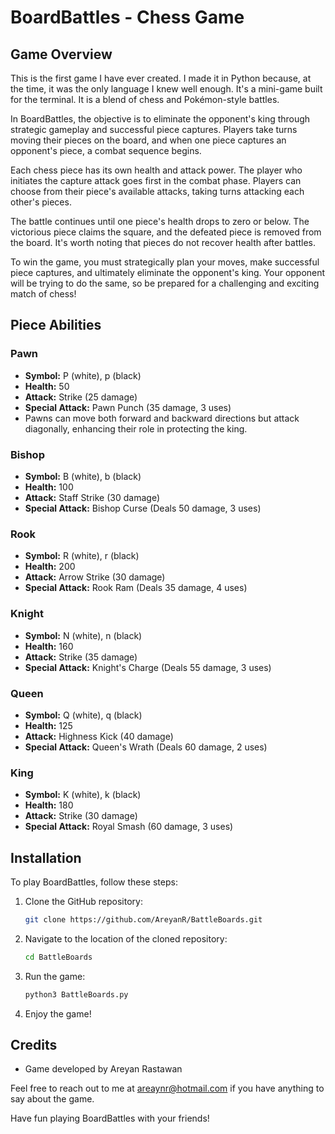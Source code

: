 # BoardBattles - Chess Game

## Game Overview

This is the first game I have ever created. I made it in Python because, at the time, it was the only language I knew well enough. It's a mini-game built for the terminal. It is a blend of chess and Pokémon-style battles.

In BoardBattles, the objective is to eliminate the opponent's king through strategic gameplay and successful piece captures. Players take turns moving their pieces on the board, and when one piece captures an opponent's piece, a combat sequence begins.

Each chess piece has its own health and attack power. The player who initiates the capture attack goes first in the combat phase. Players can choose from their piece's available attacks, taking turns attacking each other's pieces.

The battle continues until one piece's health drops to zero or below. The victorious piece claims the square, and the defeated piece is removed from the board. It's worth noting that pieces do not recover health after battles.

To win the game, you must strategically plan your moves, make successful piece captures, and ultimately eliminate the opponent's king. Your opponent will be trying to do the same, so be prepared for a challenging and exciting match of chess!

## Piece Abilities

### Pawn

- **Symbol:** P (white), p (black)
- **Health:** 50
- **Attack:** Strike (25 damage)
- **Special Attack:** Pawn Punch (35 damage, 3 uses)
- Pawns can move both forward and backward directions but attack diagonally, enhancing their role in protecting the king.

### Bishop

- **Symbol:** B (white), b (black)
- **Health:** 100
- **Attack:** Staff Strike (30 damage)
- **Special Attack:** Bishop Curse (Deals 50 damage, 3 uses)

### Rook

- **Symbol:** R (white), r (black)
- **Health:** 200
- **Attack:** Arrow Strike (30 damage)
- **Special Attack:** Rook Ram (Deals 35 damage, 4 uses)

### Knight

- **Symbol:** N (white), n (black)
- **Health:** 160
- **Attack:** Strike (35 damage)
- **Special Attack:** Knight's Charge (Deals 55 damage, 3 uses)

### Queen

- **Symbol:** Q (white), q (black)
- **Health:** 125
- **Attack:** Highness Kick (40 damage)
- **Special Attack:** Queen's Wrath (Deals 60 damage, 2 uses)

### King

- **Symbol:** K (white), k (black)
- **Health:** 180
- **Attack:** Strike (30 damage)
- **Special Attack:** Royal Smash (60 damage, 3 uses)

## Installation

To play BoardBattles, follow these steps:

1. Clone the GitHub repository:
   ```bash
   git clone https://github.com/AreyanR/BattleBoards.git
   ```
2. Navigate to the location of the cloned repository:
   ```bash
   cd BattleBoards
   ```
3. Run the game:
   ```bash
   python3 BattleBoards.py
   ```
4. Enjoy the game!

## Credits

- Game developed by Areyan Rastawan

Feel free to reach out to me at areaynr@hotmail.com if you have anything to say about the game.

Have fun playing BoardBattles with your friends!
